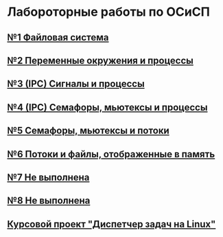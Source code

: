 # Лабороторные работы по ОСиСП
## [№1 Файловая система](https://github.com/DanikKul/OSaSP/tree/lab1)
## [№2 Переменные окружения и процессы](https://github.com/DanikKul/OSaSP/tree/lab2)
## [№3 (IPC) Сигналы и процессы](https://github.com/DanikKul/OSaSP/tree/lab3)
## [№4 (IPC) Семафоры, мьютексы и процессы](https://github.com/DanikKul/OSaSP/tree/lab4)
## [№5 Семафоры, мьютексы и потоки](https://github.com/DanikKul/OSaSP/tree/lab5)
## [№6 Потоки и файлы, отображенные в память](https://github.com/DanikKul/OSaSP/tree/lab6)
## [№7 Не выполнена](https://github.com/DanikKul/OSaSP/tree/lab7)
## [№8 Не выполнена](https://github.com/DanikKul/OSaSP/tree/lab8)
## [Курсовой проект "Диспетчер задач на Linux"](https://github.com/DanikKul/OSaSP/tree/project)
